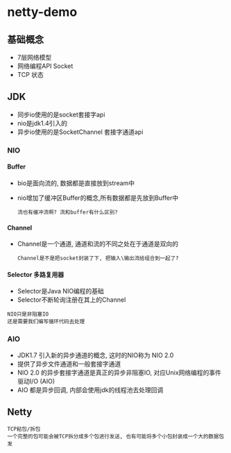 # netty-demo

## 基础概念

- 7层网络模型
- 网络编程API Socket
- TCP 状态

## JDK

- 同步io使用的是socket套接字api
- nio是jdk1.4引入的
- 异步io使用的是SocketChannel 套接字通道api

### NIO

#### Buffer

- bio是面向流的, 数据都是直接放到stream中
- nio增加了缓冲区Buffer的概念,所有数据都是先放到Buffer中

    `流也有缓冲流啊? 流和buffer有什么区别?`
    

#### Channel

- Channel是一个通道, 通道和流的不同之处在于通道是双向的

    `Channel是不是把socket封装了下, 把输入\输出流给组合到一起了?`

#### Selector 多路复用器

- Selector是Java NIO编程的基础
- Selector不断轮询注册在其上的Channel

```
NIO只是非阻塞IO
还是需要我们编写循环代码去处理
```
### AIO

- JDK1.7 引入新的异步通道的概念, 这时的NIO称为 NIO 2.0
- 提供了异步文件通道和一般套接字通道
- NIO 2.0 的异步套接字通道是真正的异步非阻塞IO, 对应Unix网络编程的事件驱动I/O (AIO)
- AIO 都是异步回调, 内部会使用jdk的线程池去处理回调

## Netty

```
TCP粘包/拆包
一个完整的包可能会被TCP拆分成多个包进行发送, 也有可能将多个小包封装成一个大的数据包发
```

